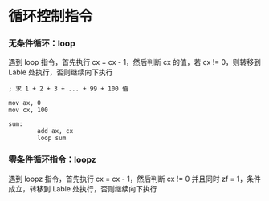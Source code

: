 # 循环控制指令



### 无条件循环：loop

遇到 loop 指令，首先执行 cx = cx - 1，然后判断 cx 的值，若 cx != 0，则转移到 Lable 处执行，否则继续向下执行

```assembly
; 求 1 + 2 + 3 + ... + 99 + 100 值

mov ax, 0
mov cx, 100

sum:
		add ax, cx
		loop sum
```



### 零条件循环指令：loopz

遇到 loopz 指令，首先执行 cx = cx - 1，然后判断 cx != 0 并且同时 zf = 1，条件成立，转移到 Lable 处执行，否则继续向下执行

```assembly
```

